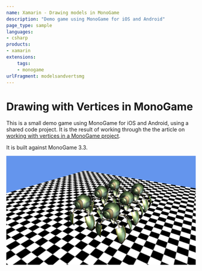 ```yaml
---
name: Xamarin - Drawing models in MonoGame
description: "Demo game using MonoGame for iOS and Android"
page_type: sample
languages:
- csharp
products:
- xamarin
extensions:
    tags:
    - monogame
urlFragment: modelsandvertsmg
---
```

# Drawing with Vertices in MonoGame

This is a small demo game using MonoGame for iOS and Android, using a shared code project.  It is the result of working through the the article on [working with vertices in a MonoGame project](https://docs.microsoft.com/xamarin/graphics-games/monogame/3d/part2).

It is built against MonoGame 3.3.

![Game models on screen](Screenshots/Screenshot1.PNG)
